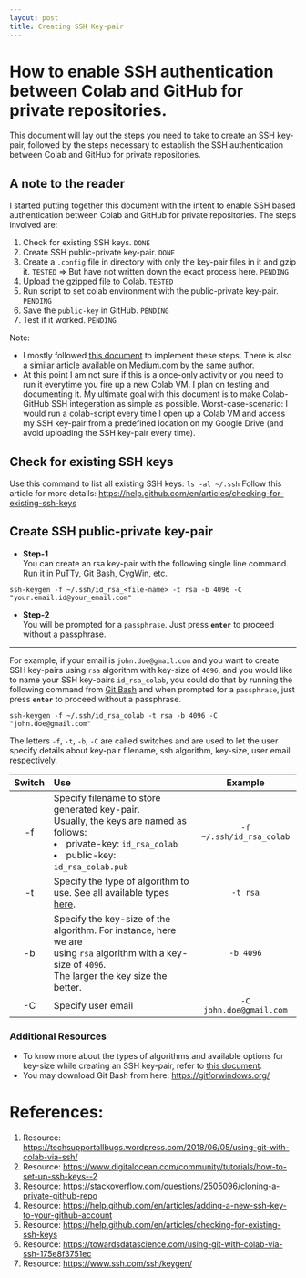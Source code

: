 ```yaml
---
layout: post
title: Creating SSH Key-pair
---
```



# How to enable SSH authentication between Colab and GitHub for private repositories.
This document will lay out the steps you need to take to create an SSH key-pair, followed by the steps necessary to establish the SSH authentication between Colab and GitHub for private repositories.

## A note to the reader
I started putting together this document with the intent to enable SSH based authentication between Colab and GitHub for private repositories. The steps involved are:  
1. Check for existing SSH keys. `DONE`
1. Create SSH public-private key-pair. `DONE`
1. Create a `.config` file in directory with only the key-pair files in it and gzip it. `TESTED` 
   => But have not written down the exact process here. `PENDING`
1. Upload the gzipped file to Colab. `TESTED`
1. Run script to set colab environment with the public-private key-pair. `PENDING`
1. Save the `public-key` in GitHub. `PENDING`
1. Test if it worked. `PENDING`

Note: 
+ I mostly followed [this document](https://techsupportallbugs.wordpress.com/2018/06/05/using-git-with-colab-via-ssh/) to implement these steps. There is also a [similar article available on Medium.com](https://towardsdatascience.com/using-git-with-colab-via-ssh-175e8f3751ec) by the same author. 
+ At this point I am not sure if this is a once-only activity or you need to run it everytime you fire up a new Colab VM. I plan on testing and documenting it. My ultimate goal with this document is to make Colab-GitHub SSH integeration as simple as possible. Worst-case-scenario: I would run a colab-script every time I open up a Colab VM and access my SSH key-pair from a predefined location on my Google Drive (and avoid uploading the SSH key-pair every time).

## Check for existing SSH keys

Use this command to list all existing SSH keys: `ls -al ~/.ssh`
Follow this article for more details: https://help.github.com/en/articles/checking-for-existing-ssh-keys


## Create SSH public-private key-pair

+ **Step-1**  
You can create an rsa key-pair with the following single line command. Run it in PuTTy, Git Bash, CygWin, etc.
```console
ssh-keygen -f ~/.ssh/id_rsa_<file-name> -t rsa -b 4096 -C "your.email.id@your_email.com"
```
+ **Step-2**  
You will be prompted for a `passphrase`. Just press **`enter`** to proceed without a passphrase.
---
For example, if your email is `john.doe@gmail.com` and you want to create SSH key-pairs using `rsa` algorithm with key-size of `4096`, and you would like to name your SSH key-pairs `id_rsa_colab`, you could do that by running the following command from [Git Bash](https://gitforwindows.org/) and when prompted for a `passphrase`, just press **`enter`** to proceed without a passphrase. 

```console
ssh-keygen -f ~/.ssh/id_rsa_colab -t rsa -b 4096 -C "john.doe@gmail.com"
```
The letters `-f`, `-t`, `-b`, `-C` are called switches and are used to let the user specify details about key-pair filename, ssh algorithm, key-size, user email respectively.

| Switch | Use | Example |
|:---:|:---|:---:|
| -f | Specify filename to store generated key-pair. <br> Usually, the keys are named as follows: <li> private-key: `id_rsa_colab` </li>  <li> public-key: `id_rsa_colab.pub` </li> | `-f ~/.ssh/id_rsa_colab` |
| -t | Specify the type of algorithm to use. See all available types [here](https://www.ssh.com/ssh/keygen). | `-t rsa` |
| -b | Specify the key-size of the algorithm. For instance, here we are <br> using `rsa` algorithm with a key-size of `4096`. <br> The larger the key size the better. | `-b 4096` |
| -C | Specify user email | `-C john.doe@gmail.com` |

### Additional Resources
+ To know more about the types of algorithms and available options for key-size while creating an SSH key-pair, refer to [this document](https://www.ssh.com/ssh/keygen/).
+ You may download Git Bash from here: https://gitforwindows.org/
# References: 

1. Resource: https://techsupportallbugs.wordpress.com/2018/06/05/using-git-with-colab-via-ssh/
1. Resource: https://www.digitalocean.com/community/tutorials/how-to-set-up-ssh-keys--2
1. Resource: https://stackoverflow.com/questions/2505096/cloning-a-private-github-repo
1. Resource: https://help.github.com/en/articles/adding-a-new-ssh-key-to-your-github-account
1. Resource: https://help.github.com/en/articles/checking-for-existing-ssh-keys
1. Resource: https://towardsdatascience.com/using-git-with-colab-via-ssh-175e8f3751ec
1. Resource: https://www.ssh.com/ssh/keygen/
